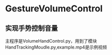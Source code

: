 # GestureVolumeControl
## 实现手势控制音量
主程序是VolumeHandControl.py，用到了模块HandTrackingMoudle.py,example.mp4是示例视频
